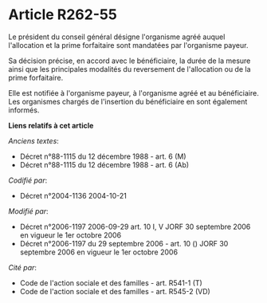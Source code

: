 # Article R262-55

Le président du conseil général désigne l'organisme agréé auquel l'allocation et la prime forfaitaire sont mandatées par
l'organisme payeur.

Sa décision précise, en accord avec le bénéficiaire, la durée de la mesure ainsi que les principales modalités du reversement
de l'allocation ou de la prime forfaitaire.

Elle est notifiée à l'organisme payeur, à l'organisme agréé et au bénéficiaire. Les organismes chargés de l'insertion du
bénéficiaire en sont également informés.

**Liens relatifs à cet article**

_Anciens textes_:

  - Décret n°88-1115 du 12 décembre 1988 - art. 6 (M)
  - Décret n°88-1115 du 12 décembre 1988 - art. 6 (Ab)

_Codifié par_:

  - Décret n°2004-1136 2004-10-21

_Modifié par_:

  - Décret n°2006-1197 2006-09-29 art. 10 I, V JORF 30 septembre 2006 en vigueur le 1er octobre 2006
  - Décret n°2006-1197 du 29 septembre 2006 - art. 10 () JORF 30 septembre 2006 en vigueur le 1er octobre 2006

_Cité par_:

  - Code de l'action sociale et des familles - art. R541-1 (T)
  - Code de l'action sociale et des familles - art. R545-2 (VD)
